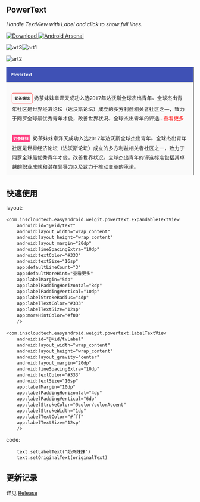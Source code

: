 ## PowerText

_Handle TextView with Label and click to show full lines._

[![Download](https://api.bintray.com/packages/lovejjfg/maven/powerText/images/download.svg) ](https://bintray.com/lovejjfg/maven/powerText/_latestVersion)[![Android Arsenal](https://img.shields.io/badge/Android%20Arsenal-PowerText-brightgreen.svg?style=flat)](https://android-arsenal.com/details/1/6548)

![art3](https://raw.githubusercontent.com/lovejjfg/PowerText/master/art/art3.jpg)![art1](https://raw.githubusercontent.com/lovejjfg/PowerText/master/art/art1.png)

![art2](https://raw.githubusercontent.com/lovejjfg/PowerText/master/art/art2.jpg)

![screenshot](https://raw.githubusercontent.com/lovejjfg/screenshort/0523a2cff6067eeeda05838921d6d13256ffbbcb/WX20171210-205622%402x.png)



## 快速使用

layout:

    <com.inscloudtech.easyandroid.weigit.powertext.ExpandableTextView
        android:id="@+id/text"
        android:layout_width="wrap_content"
        android:layout_height="wrap_content"
        android:layout_margin="20dp"
        android:lineSpacingExtra="10dp"
        android:textColor="#333"
        android:textSize="16sp"
        app:defaultLineCount="3"
        app:defaultMoreHint="查看更多"
        app:labelMargin="5dp"
        app:labelPaddingHorizontal="8dp"
        app:labelPaddingVertical="10dp"
        app:labelStrokeRadius="4dp"
        app:labelTextColor="#333"
        app:labelTextSize="12sp"
        app:moreHintColor="#f00"
        />

    <com.inscloudtech.easyandroid.weigit.powertext.LabelTextView
        android:id="@+id/tvLabel"
        android:layout_width="wrap_content"
        android:layout_height="wrap_content"
        android:layout_gravity="center"
        android:layout_margin="20dp"
        android:lineSpacingExtra="10dp"
        android:textColor="#333"
        android:textSize="16sp"
        app:labelMargin="10dp"
        app:labelPaddingHorizontal="4dp"
        app:labelPaddingVertical="6dp"
        app:labelStrokeColor="@color/colorAccent"
        app:labelStrokeWidth="1dp"
        app:labelTextColor="#fff"
        app:labelTextSize="12sp"
        />

code:

        text.setLabelText("奶茶妹妹")
        text.setOriginalText(originalText)


## 更新记录

详见 [Release](https://github.com/lovejjfg/PowerText/releases)

